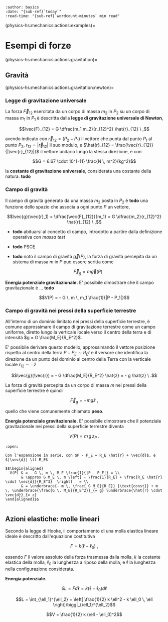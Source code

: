 ```{article-info}
:author: basics
:date: "{sub-ref}`today`"
:read-time: "{sub-ref}`wordcount-minutes` min read"
```

(physics-hs:mechanics:actions:examples)=
# Esempi di forze

(physics-hs:mechanics:actions:gravitation)=
## Gravità 

(physics-hs:mechanics:actions:gravitation:newton)=
### Legge di gravitazione universale
La forza $\vec{F}_{12}$ esercitata da un corpo di massa $m_2$ in $P_2$ su un corpo di massa $m_1$ in $P_1$ è descritta dalla **legge di gravitazione universale di Newton**,

$$\vec{F}_{12} = G \dfrac{m_1 m_2}{r_{12}^2} \hat{r}_{12} \ ,$$

avendo indicato con $\vec{r}_{12} = (P_2 - P_1)$ il vettore che punta dal punto $P_1$ al punto $P_2$, $r_{12} = |\vec{r}_{12}|$ il suo modulo, e $\hat{r}_{12} = \frac{\vec{r}_{12}}{|\vec{r}_{12}|}$ il vettore unitario lungo la stessa direzione, e con 

$$G = 6.67 \cdot 10^{-11} \frac{N \, m^2}{kg^2}$$ 

la **costante di gravitazione universale**, considerata una costante della natura. **todo**

### Campo di gravità
Il campo di gravità generato da una massa $m_2$ posta in $P_2$ è **todo** una funzione dello spazio che associa a ogni punto $P$ un vettore,

$$\vec{g}(\vec{r}_1) = \dfrac{\vec{F}_{12}}{m_1} = G \dfrac{m_2}{r_{12}^2} \hat{r}_{12} \ ,$$

- **todo** abituarsi al concetto di campo, introdotto a partire dalla definizione operativa con *massa test*
- **todo** PSCE
- **todo** noto il campo di gravità $\vec{g}(P)$, la forza di gravità percepita da un sistema di massa $m$ in $P$ può essere scritta come

  $$\vec{F}_g = m \vec{g}(P)$$

**Energia potenziale gravitazionale.** E' possibile dimostrare che il campo gravitazionale è ... **todo**

$$V(P) = - G \, m \, m_1 \frac{1}{|P - P_1|}$$

### Campo di gravità nei pressi della superficie terrestre
All'interno di un dominio limitato nei pressi della superficie terrestre, è comune approssimare il campo di gravitazione terrestre come un campo uniforme, diretto lungo la verticale locale verso il centro della terra e di intensità $g = G \frac{M_E}{R_E^2}$.

E' possibile derivare questo modello, approssimando il vettore posizione rispetto al centro della terra $P - P_E \sim R_E \hat{r}$ e il versore che identifica la direzione da un punto del dominio al centro della Terra con la verticale locale $\hat{r}_{12} \sim - \hat{z}$

$$\vec{g}(\vec{r}) = - G \dfrac{M_E}{R_E^2} \hat{z} = - g \hat{z} \ .$$

La forza di gravità percepita da un corpo di massa $m$ nei pressi della superficie terrestre è quindi 

$$\vec{F}_g = - m g \hat{z} \ ,$$

quello che viene comunemente chiamato **peso**.

**Energia potenziale gravitazionale.** E' possibile dimostrare che il potenziale gravitazionale nei pressi della superficie terrestre diventa

$$V(P) = m \, g \, z_P \ .$$

```{dropdown} Dimostrazione.
:open:

Con l'espansione in serie, con $P - P_E = R_E \hat{r} + \vec{d}$, e $|\vec{d}| \ll R_E$

$$\begin{aligned}
  V(P) & = - G \, m \, M_E \frac{1}{|P - P_E|} = \\
       & \approx G M_E \, m \left[ - \frac{1}{R_E} + \frac{R_E \hat{r} \cdot \vec{d}}{R_E^3}  \right]   = \\
       & = \underbrace{- m \, \frac{ G M_E}{R_E}}_{\text{const}} + m \, \underbrace{\frac{G \, M_E}{R_E^2}}_{= g} \underbrace{\hat{r} \cdot \vec{d}}_{= z}
\end{aligned}$$


```
## Azioni elastiche: molle lineari

Secondo la legge di Hooke, il comportamento di una molla elastica lineare ideale è descritto dall'equazione costitutiva

$$F = k (\ell - \ell_0) \ ,$$

essendo $F$ il valore assoluto della forza trasmessa dalla molla, $k$ la costante elastica della molla, $\ell_0$ la lunghezza a riposo della molla, e $\ell$ la lunghezza nella configurazione considerata.

**Energia potenziale.** 

$$\delta L =  F d \ell = k (\ell - \ell_0) d \ell$$

$$L = \int_{\ell_1}^{\ell_2} = \left[ \frac{1}{2} k \ell^2 - k \ell_0 \, \ell \right]\bigg|_{\ell_1}^{\ell_2}$$

$$V = \frac{1}{2} k (\ell - \ell_0)^2$$

